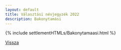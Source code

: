 ```yaml
---
layout: default
title: Választási névjegyzék 2022
description: Bakonytamási
---
```


{% include settlementHTMLs/Bakonytamaasi.html %}

[Vissza](./)